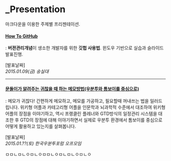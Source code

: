_Presentation
=============
마크다운을 이용한 주제별 프리젠테이션.

#### [How To GitHub](./HowToGitHub/README.md)  
: **버젼관리개념**이 생소한 개발자를 위한 **깃헙 사용법**. 윈도우 기반으로 실습과 슬라이드 발표진행.  

[발표날짜]  
_2015.01.09(금) 숭실대_

---

#### [문돌이가 알려주는 귀찮을 때 하는 메모방법(우분투와 톰보이를 중심으로)](./WritingForLazyBoyWithTomBoy/README.md)   
: 메모가 귀찮다! 간편하게 메모하고, 메모를 가공하고, 필요할때 꺼내쓰는 법을 일러드립니다. 위키형 어플과 카테고리형 어플을 인문학과 뇌과학적 수준에서 대조하여 위키형 어플의 장점을 이야기하고, 역시 프랭클린 플레너와 GTD방식의 일정관리 시스템을 대조한 후 GTD의 장점에 대해 이야기하면서 실제로 우분투 환경에서 톰보이를 중심으로 어떻게 활용하고 있는지를 살펴봅니다.

[발표날짜]  
_2015.01.??(토) 한국우분투포럼 오프모임_


ㅁㅁㄴㅁㄴㅇㅁㄴㅇㅁㅁㄴㅇㅁㄴㅁㄴㅇㅁㄴㅇ
